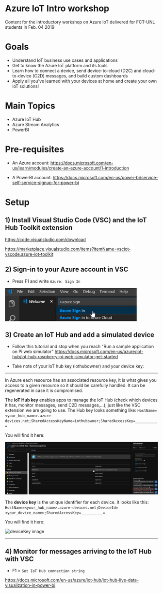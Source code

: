 # Azure IoT Intro workshop
Content for the introductory workshop on Azure IoT delivered for FCT-UNL students in Feb. 04 2019

# Goals
- Understand IoT business use cases and applications
- Get to know the Azure IoT platform and its tools
- Learn how to connect a device, send device-to-cloud (D2C) and cloud-to-device (C2D) messages, and build custom dashboards
- Apply all you've learned with your devices at home and create your own IoT solutions!

# Main Topics
- Azure IoT Hub
- Azure Stream Analytics
- PowerBI

# Pre-requisites
- An Azure account:
https://docs.microsoft.com/en-us/learn/modules/create-an-azure-account/1-introduction

- A PowerBI account:
https://docs.microsoft.com/en-us/power-bi/service-self-service-signup-for-power-bi

# Setup

## 1) Install Visual Studio Code (VSC) and the IoT Hub Toolkit extension

https://code.visualstudio.com/download

https://marketplace.visualstudio.com/items?itemName=vsciot-vscode.azure-iot-toolkit

## 2) Sign-in to your Azure account in VSC

- Press F1 and write ```Azure: Sign In```

![VSC1 image](https://github.com/andren/iot-intro-workshop/blob/master/images/VSC1.png)

## 3) Create an IoT Hub and add a simulated device

- Follow this tutorial and stop when you reach "Run a sample application on Pi web simulator"
https://docs.microsoft.com/en-us/azure/iot-hub/iot-hub-raspberry-pi-web-simulator-get-started

- Take note of your IoT hub key (iothubowner) and your device key:

-----
In Azure each resource has an associated resource key, it is what gives you access to a given resource so it should be carefully handled. It can be regenerated in case it is compromised.

The **IoT Hub key** enables apps to manage the IoT Hub (check which devices it has, monitor messages, send C2D messages,...), just like the VSC extension we are going to use. The Hub key looks something like: ```HostName=<your_hub_name>.azure-devices.net;SharedAccessKeyName=iothubowner;SharedAccessKey=__________=```

You will find it here:

![hubKey image](https://github.com/andren/iot-intro-workshop/blob/master/images/hubKey.png)


The **device key** is the unique identifier for each device. It looks like this:
```HostName=<your_hub_name>.azure-devices.net;DeviceId=<your_device_name>;SharedAccessKey=__________=```

You will find it here:

![deviceKey image](https://github.com/andren/iot-intro-workshop/blob/master/images/deviceKey.png)

-----

## 4) Monitor for messages arriving to the IoT Hub with VSC

- F1 > ```Set IoT Hub connection string```

https://docs.microsoft.com/en-us/azure/iot-hub/iot-hub-live-data-visualization-in-power-bi
